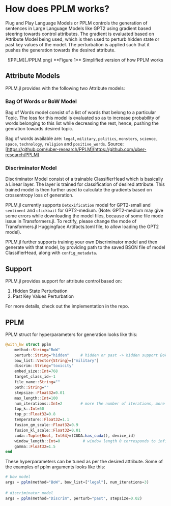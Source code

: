 # How does PPLM works?

Plug and Play Language Models or PPLM controls the generation of sentences in Large Language Models like GPT2 using gradient based steering towards control attributes. The gradient is evaluated based on Attribute Model being used, which is then used to perturb hidden state or past key values of the model. The perturbation is applied such that it pushes the generation towards the desired attribute.

<p align="center">
    ![PPLM](./PPLM.png)
    **Figure 1** Simplified version of how PPLM works
</p>

## Attribute Models

PPLM.jl provides with the following two Attribute models:

### Bag Of Words or BoW Model

Bag of Words model consist of a list of words that belong to a particular Topic. The loss for this model is evaluated so as to increase probability of words belonging to this list while decreasing the rest, hence, pushing the genration towards desired topic.

Bag of words available are: `legal`, `military`, `politics`, `monsters`, `science`, `space`, `technology`, `religion` and `positive_words`.
Source: [https://github.com/uber-research/PPLM](https://github.com/uber-research/PPLM)

### Discriminator Model

Discriminator Model consist of a trainable ClassifierHead which is basically a Linear layer. The layer is trained for classification of desired attribute. This trained model is then further used to calculate the gradients based on crossentropy loss of generation.

PPLM.jl currently supports `Detoxification` model for GPT2-small and `sentiment` and `clickbait` for GPT2-medium. (Note: GPT2-medium may give some errors while downloading the model files, because of some file mode issue in Transformers.jl. To rectify, please change the mode of Transformers.jl Huggingface Artifacts.toml file, to allow loading the GPT2 model).

PPLM.jl further supports training your own Discriminator model and then generate with that model, by providing path to the saved BSON file of model ClassifierHead, along with `config_metadata`. 

## Support

PPLM.jl provides support for attribute control based on:
<ol>
    <li> Hidden State Perturbation
    <li> Past Key Values Perturbation
</ol>

For more details, check out the implementation in the repo.

## PPLM

PPLM struct for hyperparameters for generation looks like this:

```julia
@with_kw struct pplm
    method::String="BoW"
    perturb::String="hidden"     # hidden or past -> hidden support BoW only without gradient based change
    bow_list::Vector{String}=["military"]
    discrim::String="toxicity"
    embed_size::Int=768
    target_class_id=-1
    file_name::String=""
    path::String=""
    stepsize::Float32=0.01      
    max_length::Int=100
    num_iterations::Int=2        # more the number of iterations, more updates, more time to update
    top_k::Int=50
    top_p::Float32=0.8
    temperature::Float32=1.1
    fusion_gm_scale::Float32=0.9
    fusion_kl_scale::Float32=0.01
    cuda::Tuple{Bool, Int64}=(CUDA.has_cuda(), device_id)
    window_length::Int=0          # window length 0 corresponds to infinite length
    gamma::Float32=1.5
end
```

These hyperparameters can be tuned as per the desired attribute. Some of the examples of pplm arguments looks like this:

```julia
# bow model
args = pplm(method="BoW", bow_list=["legal"], num_iterations=3)

# discriminator model
args = pplm(method="Discrim", perturb="past", stepsize=0.02)
```
